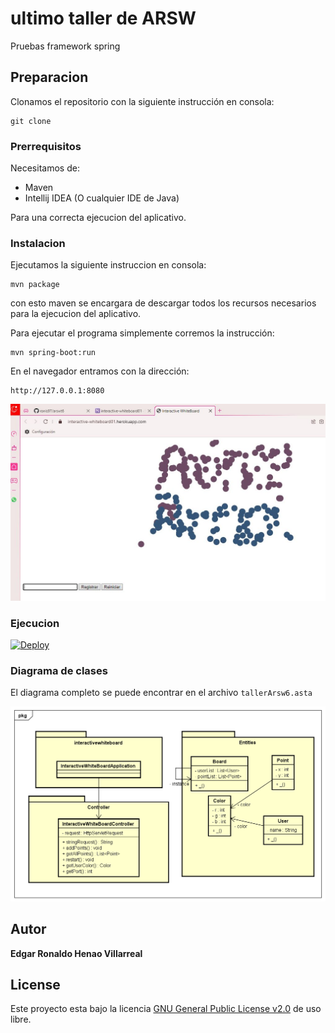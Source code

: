 # ultimo taller de ARSW

Pruebas framework spring

## Preparacion

Clonamos el repositorio con la siguiente instrucción en consola:

```
git clone 
```


### Prerrequisitos

Necesitamos de:
* Maven
* Intellij IDEA (O cualquier IDE de Java)

Para una correcta ejecucion del aplicativo.

### Instalacion

Ejecutamos la siguiente instruccion en consola:

```
mvn package
```

con esto maven se encargara de descargar todos los recursos necesarios para la ejecucion del aplicativo.

Para ejecutar el programa simplemente corremos la instrucción:

```
mvn spring-boot:run
```

En el navegador entramos con la dirección:

```
http://127.0.0.1:8080
```

![](https://github.com/ronis97/arswt6/blob/main/resources/Captura.JPG)


### Ejecucion

[![Deploy](https://www.herokucdn.com/deploy/button.svg)](https://interactive-whiteboard01.herokuapp.com)



### Diagrama de clases

El diagrama completo se puede encontrar en el archivo `tallerArsw6.asta` 

![](https://github.com/ronis97/arswt6/blob/main/resources/diagramaclases.png)




## Autor

**Edgar Ronaldo Henao Villarreal**


## License

Este proyecto esta bajo la licencia [GNU General Public License v2.0](https://github.com/ronis97/ARSW-T1/blob/master/LICENSE) de uso libre. 




